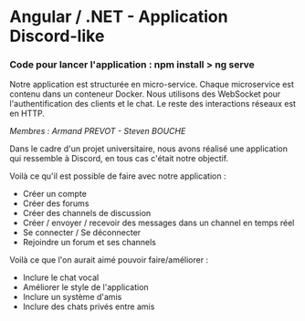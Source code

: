 # Angular / .NET - Application Discord-like 

<h3> Code pour lancer l'application : <strong>npm install > ng serve</strong> </h3>

Notre application est structurée en micro-service.
Chaque microservice est contenu dans un conteneur Docker.
Nous utilisons des WebSocket pour l'authentification des clients et le chat. Le reste des interactions réseaux est en HTTP.

<i>Membres : Armand PREVOT - Steven BOUCHE</i>

Dans le cadre d'un projet universitaire, nous avons réalisé une application qui ressemble à Discord, en tous cas c'était notre objectif.

Voilà ce qu'il est possible de faire avec notre application :
  - Créer un compte
  - Créer des forums
  - Créer des channels de discussion
  - Créer / envoyer / recevoir des messages dans un channel en temps réel
  - Se connecter / Se déconnecter
  - Rejoindre un forum et ses channels
 
 Voilà ce que l'on aurait aimé pouvoir faire/améliorer : 
  - Inclure le chat vocal
  - Améliorer le style de l'application
  - Inclure un système d'amis
  - Inclure des chats privés entre amis
